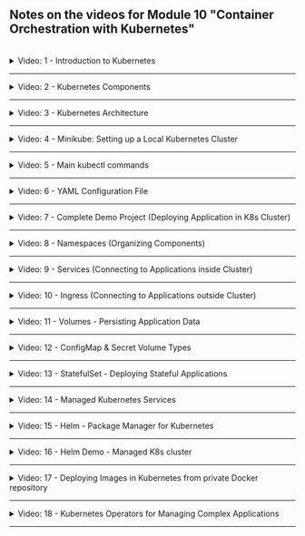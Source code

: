 ## Notes on the videos for Module 10 "Container Orchestration with Kubernetes"
<br />

<details>
<summary>Video: 1 - Introduction to Kubernetes</summary>
<br />

Kubernetes (aka K8s or Kube) is an open source container orchestration tool, developed by Google. It automates many processes involved in deploying, managing and scaling containerized applications.

It provides
- high availability or no downtime
- automatic scaling
- disaster recovery - Backup and Restore
- self-healing

</details>

*****

<details>
<summary>Video: 2 - Kubernetes Components</summary>
<br />

Main Kubernetes components worth knowing:
- Pod
- Service
- Ingress
- Config Map
- Secret
- Deployment
- Statefulset
- Volumes

### Pod
- Smallest unit of K8s
- An abstraction over container
- Usually 1 container per Pod (1 main container and n helper containers)
- Each Pod gets its own internal IP address (not each container)
- Pods are ephemeral (can die and be replaced)
- A new IP address is assigned on re-creation

### Service
- A permanent IP address that can be attached to a Pod
- Lifecycles of Service and Pod are not connected, so if a Pod crashes and gets re-created, the Service and its IP address will stay the same
- If Pods are replicated on multiple nodes, the Service can also serve as a loadbalancer for the Pods of the same type
- When creating a service you can specify its type:
  - Internal Service: By default, for example a database, which should not be accessible from outside
  - External Service: Application accessible through browser
- The address of an external Service is just `http://<node-ip>:<service-port>`

### Ingress
- Ingress is the entrypoint to your K8s cluster
- Request goes to Ingress first, which does the forwarding to the Service
- The address of the Ingress is `https://<my-app-domain>`

### ConfigMap & Secret
For external configuration, Kubernetes has these 2 components:
- ConfigMaps store non-confidential data in key-value pairs
- Secrets store sensitive data such as passwords or tokens. See [Managing Secrets](https://blog.aquasec.com/managing-kubernetes-secrets) for more information.
- Pods can consume ConfigMaps and Secrets 
  - as environment variables, 
  - CLI arguments 
  - or as config files in a Volume

### Volume
When a container crashes, K8s restarts the container but with a clean state. Meaning your data is lost!

- The Volume component attaches a physical storage on a hard drive to your Pod
- The storage could be either on a local server or outside the K8s cluster

Think of storage as an external hard drive plugged in to your K8s cluster. As a consequence, K8s doesn't manage any data persistence. So you are responsible for backing up, replicating the data etc.

### Deployment
A Deployment is a blueprint of Pods. By defining the number of replicas, K8s creates the Pods. The Service acts as a loadbalancer for the replicated Pods. Having load balanced replicas our setup is much more robust.

### StatefulSet
A StatefulSet is a blueprint for stateful applications, like databases etc. In addition to replicating features, StatefulSet makes sure database reads and writes are synchronized to avoid data inconsistencies.

### Layers of Abstraction
Deployment manages a\
-> ReplicaSet, which manages\
--> Pods, which are an abstraction of\
---> Containers

</details>

*****

<details>
<summary>Video: 3 - Kubernetes Architecture</summary>
<br />

A Kubernetes cluster consists of a set of machines, called "Nodes". There are two types of Nodes:
- **Worker Nodes** run the containerized applications. Each Node runs multiple Pods.
- **Control Planes** manage the Worker Nodes and their Pods in the cluster. Replicated over multiple machines.

### Worker Node
On each worker node 3 processes need to be installed:
- **Container Runtime:** responsible for running containers (e.g. containerd, CRI-O, Docker)
- **Kubelet:** Agent that makes sure containers are running in a Pod. Talks to underlying server (to get resources for Pod) and container runtime (to start containers in Pod)
- **Kube-Proxy:** A network proxy with intelligent forwarding of requests to the Pods (e.g. forwarding to a Pod running on the same Node to avoid network traffic)

### Control Plane
Control Planes makes global decisions about the cluster. They detect and respond to cluster events. On each control plane 4 processes need to be installed:
- **API server:** The cluster gateway - single entrypoint to the cluster. Acts as a gatekeeper for authentication, validating the request. Clients to interact with the API server are UI, API or CLI (kubectl).
- **Scheduler:** Decides on which Node a new Pod should be scheduled. Factors taken into account for scheduling decisions are resource requirements, hardware/software/ policy constraints, data locality, ... After having chosen the node, the Kubelet on that node does the actual work of running the Pod.
- **Controller Manager:** Detects state changes, like crashing of Pods, and tries to recover the cluster state as soon as possible. For that it makes request to the Scheduler to re-schedule those Pods.
- **etcd:** K8s' backing store for all cluster data. A consistent, high-available key-value store. Every change in the cluster gets saved or updated into it. All other processes like Scheduler, Controller Manager etc. do their work based on the data in etcd as well as communicate with each other through etcd store.

### Increase Cluster Capacity
To add more control plane nodes or worker nodes to the cluster, just get a fresh machine, install the required K8s processes on it and join it to the K8s cluster using a K8s command.

</details>

*****

<details>
<summary>Video: 4 - Minikube: Setting up a Local Kubernetes Cluster</summary>
<br />

### Minikube
Minikube implements a local K8s cluster. This is useful for local K8s application development. Control Plane and Worker processes run on one machine. You can run Minikube either as a container or virtual machine on your laptop.

#### Install Minikube (on Mac)
- [Installation Guide for Minikube](https://minikube.sigs.k8s.io/docs/start/)
- [Installation Guide for Kubectl](https://kubernetes.io/docs/tasks/tools/install-kubectl)

```sh
# using docker
brew update
brew install minikube
minikube start --driver=docker
minikube status

# using hyperkit
brew update
brew install hyperkit
brew install minikube
minikube start --vm-driver=hyperkit
minikube status

# kubectl has been installed as a dependency of minikube
# we don't have to install it separately
kubectl get nodes
```

</details>

*****

<details>
<summary>Video: 5 - Main kubectl commands</summary>
<br />

Kubectl is a CLI tool to interact with your K8s cluster. In order for kubectl to access a K8s cluster, it needs a kubeconfig file, which is created automatically when deploying your minikube cluster. By default, the config file is located at `~/.kube/config`. This location can be overridden by exporting an environment variable KUBECONFIG.

### Basic kubectl Commands

See [reference](https://kubernetes.io/docs/reference/kubectl/)

```sh
# list components
kubectl get all
kubectl get node(s)
kubectl get pod(s)
kubectl get service(s)
kubectl get deployment(s)
kubectl get replicaset(s)

# create components
kubectl create {k8s component} {name} {options}
kubectl create deployment nginx-depl --image=nginx

# edit / delete components
kubectl edit {k8s component} {name}
kubectl delete {k8s component} {name}
kubectl delete -f config-file.yaml

# debug pods
kubectl logs {pod-name}
kubectl describe {pod-name}

# enter the container
kubectl exec -it {pod-name} -- bash

# apply a configuration file
kubectl apply -f config-file.yaml

# create a configuration file
kubectl create deployment --image=nginx helloworld -o yaml --dry-run=client > helloworld-deployment.yaml

# export a configuration file
kubectl get deployment helloworld -o yaml > helloworld-deployment-orig.yaml 

# --- get help ---

kubectl options
kubectl help
kubectl create --help
kubectl create deployment --help

# metrics
kubectl top # returns current CPU and memory usage for a cluster’s pods or nodes, or for a particular pod or node if specified
```

</details>

*****

<details>
<summary>Video: 6 - YAML Configuration File</summary>
<br />

Kubernetes configuration/manifest files are declarative, i.e. they specify the desired state of a K8s component. Each configuration file has 3 parts:
- **metadata**
- **specification:** the attributes of "spec" are specific to the component kind
- **status:** automatically generated and added by K8s; K8s gets this information from etcd, which holds the current/actual state of any K8s component; if the actual state differs from the specified/desired state, K8s tries to fix that and reach the desired state

```yaml
apiVersion: apps/v1
kind: Deployment
metadata:
  name: devops-deployment
  labels:
    app: devops
spec:
  replicas: 1
  selector:
    matchLabels:
      app: devops
  template: # Pod configuration
    metadata:
      labels:
        app: devops
    spec:
      containers:
      - name: nginx
        image: nginx:1.16
        ports:
        - containerPort: 8080
status:
  availableReplicas: 1
  conditions:
  - lastTransitionTime: "2023-04-16T16:33:13Z"
    lastUpdateTime: "2023-04-16T16:33:13Z"
    message: Deployment has minimum availability.
    reason: MinimumReplicasAvailable
    status: "True"
    type: Available
  - lastTransitionTime: "2023-04-16T16:33:02Z"
    lastUpdateTime: "2023-04-16T16:33:13Z"
    message: ReplicaSet "tododevops-deployment-74b5b8bb9f" has successfully progressed.
    reason: NewReplicaSetAvailable
    status: "True"
    type: Progressing
  observedGeneration: 1
  readyReplicas: 1
  replicas: 1
  updatedReplicas: 1
```

The configuration of a Deployment is a bit special since it's an abstraction over Pod. Inside the Deployment spec we have the Pod configuration (own "metadata" and "spec" section = blueprint for Pod).

### Connecting components (Labels, Selectors & Ports)
Labels are key/value pairs that are attached to resources. The key and value can be randomly chosen. Via a selector the user can identify a set of resources (since labels do not provide uniqueness).

Connecting Deployment to Pods: The label of the Pod (in the template's metadata) is matched by the selector (matchedLabels) in the deployment spec.

Connecting Services to Deployments / Pods: The label of the Deployment and Pod is matched by the selector in the Service spec (the service must know which Pod belongs to it):

```yaml
apiVersion: v1
kind: Service
metadata: 
  name: devops-service
spec:
  selector:
    app: devops
  ports:
    - protocol: TCP
      port: 80
      targetPort: 8080
```

The `port` of a service specifies the port the service is listening on, whereas the `targetPort` defines the port the service is forwarding requests to. The `targetPort` of the service must match the `containerPort` of the Pod.

To see if a service is connected with the right pods, execute `kubectl describe service <service-name>` to see the endpoints of the service. The IP address of a Pod can be displayed with `kubectl get pod <pod-name> -o wide`.

To get the whole configuration file of a running deployment (and check the status information added by K8s), execute `kubectl get deployment <deployment-name> -o yaml > deployment-config-result.yaml` or `kubectl get deployment <deployment-name> -o yaml | less`.

</details>

*****

<details>
<summary>Video: 7 - Complete Demo Project (Deploying Application in K8s Cluster)</summary>
<br />

Overview:
- User updates entries in database via browser
- External service for Mongo Express as UI
- Internal service for MongoDB as database
- ConfigMap and Secret holds the MongoDB's endpoint (Service name of MongoDB) and credentials (user, pwd), which gets injected to MongoExpress Pod, so MongoExpress can connect to the DB

K8s Components needed in this setup:
- 2 Deployments / Pods
- 2 Services (1 internal, 1 external)
- 1 ConfigMap (holding internal service name needed by Mongo Express to connect to Mongo DB)
- 1 Secret (holding DB credentials needed by Mongo DB and Mongo Express)

Precondition: Minikube cluster is running on local machine (inside a Docker container).

### MongoDB Deployment
Create a file called `mongodb.yaml` with the following content:
```yaml
apiVersion: apps/v1
kind: Deployment
metadata:
  name: mongodb-deployment
  labels:
    app: mongodb
spec:
  replicas: 1
  selector:
    matchLabels:
      app: mongodb
  template:
    metadata:
      labels:
        app: mongodb
    spec:
      containers:
      - name: mongodb
        image: mongo
        ports:
        - containerPort: 27017
        env:
        - name: MONGO_INITDB_ROOT_USERNAME
          valueFrom:
            secretKeyRef:
              name: mongodb-secret
              key: mongo-root-username
        - name: MONGO_INITDB_ROOT_PASSWORD
          valueFrom:
            secretKeyRef:
              name: mongodb-secret
              key: mongo-root-password
```

We don't add the username and password as plaintext values to this file. Instead we create a secret holding these values and reference it.

### Secret
Create a file called `mongodb-secret.yaml` with the following content:
```yaml
apiVersion: v1
kind: Secret
metadata:
  name: mongodb-secret
type: Opaque
data:
  mongo-root-username: bW9uZ28=
  mongo-root-password: c2VjcmV0
```

The username and password strings are base64 encoded plain-text values. To get them enter the following commands in a shell:
```sh
echo -n 'mongo' | base64 # -n: suppresses the trailing newline character
# => bW9uZ28=
echo -n 'secret' | base64
# => c2VjcmV0
```

Because we reference the secret from within the deployment, the secret must exist when we create the deployment. So we create the secret first and then the deployment:
```sh
kubectl apply -f mongodb-secret.yaml
kubectl apply -f mongodb.yaml

# wait until the pod is ready
kubectl get pods --watch
#NAME                                  READY   STATUS              RESTARTS   AGE
#mongodb-deployment-5d966bd9d6-2ng9f   0/1     ContainerCreating   0          5s
#mongodb-deployment-5d966bd9d6-2ng9f   1/1     Running             0          55s
```

### Internal Service for MongoDB Pod
Append the following content to the `mongodb.yaml` file:
```yaml
--- # delimiter for multiple documents within one configuration yaml
apiVersion: v1
kind: Service
metadata: 
  name: mongodb-service
spec:
  selector:
    app: mongodb # must match the label of the pod
  ports:
    - protocol: TCP
      port: 27017
      targetPort: 27017 # must match the containerPort of the pod
```

Now re-apply the changes: `kubectl apply -f mongodb.yaml`.

### MongoExpress Deployment
Create a file called `mongoexpress.yaml` with the following content:
```yaml
apiVersion: apps/v1
kind: Deployment
metadata:
  name: mongo-express-deployment
  labels:
    app: mongo-express
spec:
  replicas: 1
  selector:
    matchLabels:
      app: mongo-express
  template:
    metadata:
      labels:
        app: mongo-express
    spec:
      containers:
      - name: mongo-express
        image: mongo-express
        ports:
        - containerPort: 8081
        env:
        - name: ME_CONFIG_MONGODB_SERVER
          valueFrom:
            configMapKeyRef:
              name: mongodb-configmap
              key: database_url
        - name: ME_CONFIG_MONGODB_ADMINUSERNAME
          valueFrom:
            secretKeyRef:
              name: mongodb-secret
              key: mongo-root-username
        - name: ME_CONFIG_MONGODB_ADMINPASSWORD
          valueFrom:
            secretKeyRef:
              name: mongodb-secret
              key: mongo-root-password
```

### ConfigMap
Create a file called `mongodb-configmap.yaml` with the following content:
```yaml
apiVersion: v1
kind: ConfigMap
metadata:
  name: mongodb-configmap
data:
  database_url: mongodb-service # must match the name of the internal service
```

Just like with the secret before, the config-map must exist when we create the deployment. So we create the config-map first and then the deployment:
```sh
kubectl apply -f mongodb-configmap.yaml
kubectl apply -f mongoexpress.yaml

# wait until the deployment is ready
kubectl get deployments --watch
#NAME                       READY   UP-TO-DATE   AVAILABLE   AGE
#mongo-express-deployment   0/1     1            0           1s
#mongodb-deployment         1/1     1            1           82m
#mongo-express-deployment   1/1     1            1           43s
```

### External Service for MongoExpress Pod
Append the following content to the `mongoexpress.yaml` file:
```yaml
---
apiVersion: v1
kind: Service
metadata: 
  name: mongo-express-service
spec:
  selector:
    app: mongo-express
  type: LoadBalancer # badly chosen name, because internal services also do load-balancing
                     # just assigns the service an external IP address
  ports:
    - protocol: TCP
      port: 8081
      targetPort: 8081
      nodePort: 30000 # must be between 30'000 and 32'767
```

Now re-apply the changes and list all services:
```sh
kubectl apply -f mongoexpress.yaml
kubectl get services
# =>
#NAME                    TYPE           CLUSTER-IP     EXTERNAL-IP   PORT(S)          AGE
#kubernetes              ClusterIP      10.96.0.1      <none>        443/TCP          42h
#mongo-express-service   LoadBalancer   10.97.135.6    <pending>     8081:30000/TCP   15s
#mongodb-service         ClusterIP      10.108.21.76   <none>        27017/TCP        17m
```

In "normal" K8s clusters the LoadBalancer service would get an external IP address. Because we are in a minikube cluster, the external IP address just shows `<pending>`. To assign an IP address accessible by our local browser we execute `minikube service mongo-express-service` which assigns an IP address and opens the browser pointing to this IP address and the external port of the specified service (or in the case of minikube running in a docker container, it opens a tunnel into the docker container):

```sh
minikube service mongo-express-service
#|-----------|-----------------------|-------------|---------------------------|
#| NAMESPACE |         NAME          | TARGET PORT |            URL            |
#|-----------|-----------------------|-------------|---------------------------|
#| default   | mongo-express-service |        8081 | http://192.168.49.2:30000 |
#|-----------|-----------------------|-------------|---------------------------|
#🏃  Start Tunnel für den Service mongo-express-service
#|-----------|-----------------------|-------------|------------------------|
#| NAMESPACE |         NAME          | TARGET PORT |          URL           |
#|-----------|-----------------------|-------------|------------------------|
#| default   | mongo-express-service |             | http://127.0.0.1:59516 |
#|-----------|-----------------------|-------------|------------------------|
#🎉  Öffne Service default/mongo-express-service im Default-Browser...
#❗  Weil Sie einen Docker Treiber auf darwin verwenden, muss das Terminal während des Ausführens #offen bleiben.
```

</details>

*****

<details>
<summary>Video: 8 - Namespaces (Organizing Components)</summary>
<br />

Namespaces organise resources in a K8s cluster. There are 4 namespaces available in a new cluster:
```sh
kubectl get namespaces
# =>
# NAME              STATUS   AGE
# default           Active   46h
# kube-node-lease   Active   46h
# kube-public       Active   46h
# kube-system       Active   46h
```

- kube-system: don't modify anything in this namespace; system processes and control-plane processes are running in this namespace
- kube-public: contains publicly accessible data (`kubectl cluster-info`)
- kube-node-lease: holds information about the heartbeats of nodes; each node has its associated lease object whithin this namespace (holding availabilty information)
- default: start deploying your application in the default namespace

To create a new namespace, use the command
```sh
kubectl create namespace <ns-name>
```

Or apply a config file of the following form:
```sh
apiVersion: v1
kind: Namespace
metadata:
  name: <ns-name>
```

Within a configuration file the target namespace for the component can be specified in the metadata section:
```yaml
apiVersion: v1
kind: ConfigMap
metadata:
  name: mongodb-configmap
  namespace: my-namespace
data:
  database_url: mongodb-service
```

When applying a configuration file using `kubectl` the target namespace can be specified using the option --namespace or short -n:
```sh
kubectl apply -f config.yaml --namespace=my-namespace
```

In `kubectl` commands listing components you can add the option --namespace or short -n to specify the namespace from which you want to display the components:
```sh
kubectl get deployments -n=dev
```

### Use Cases for When to Use Namespaces
- Group resources logically (e.g. database, monitoring, etc.)
- Isolate team resources to avoid conflicts
- Define environments and share resources between them (e.g. dev, stage, prod, using resources in one elastic-stack namespace; or prod-blue, prod-green using resources in one elastic-stack namespace)
- Limit permissions and compute resources (CPU, RAM, Storage) per namespace

Restrictions: In namespace B you cannot reference a ConfigMap or a Secret defined in namesapce A.

But you can share a Service defined in namespace A and use it in namespace B too. For example if the service 'mongodb-service is defined in the namespace 'database' and you want to reference it from a ConfigMap specification in namespace 'my-namespace', you just add '.database' to the service-name:
```yaml
apiVersion: v1
kind: ConfigMap
metadata:
  name: mongodb-configmap
  namespace: my-namespace
data:
  database_url: mongodb-service.database
```

There are components that cannot be added to a namespace, but live globally in the cluster (like PersistentVolume, Node or Namespace itself). To list all resources that cannot be added to a namespace, execute
```sh
kubectl api-resources --namespaced=false
```

</details>

*****

<details>
<summary>Video: 9 - Services (Connecting to Applications inside Cluster)</summary>
<br />

Each Pod has its own IP address, but when a Pod is replaced by a new one (e.g. because the old one crashed), it gets a new IP address.

Services belong to a Pod (or a group of replicated Pods) and have a lifecycle independent from the Pods. They have a stable IP address and act as a load-balancer for the replicated Pods.

There are three different types of Services:
- ClusterIP
- NodePort
- LoadBalancer

### ClusterIP Services

This is the default type of services (if no type is specified). It is an internal service, not accessible from outside the cluster. But all Pods in the cluster can talk to this internal service.

How does a Service know which Pods belong to it? The set of Pods targeted by a Service is determined by a selector. E.g. the selector `app: mongodb` (under the Service's spec > selector attribute) selects any Pod with the label `app: mongodb` (under the Pod's metadata > labels attribute). Selectors may also have multiple key value pairs. Then the Pods must have all these labels to get selected.

A Pod may have multiple containers (a main container and its helper containers / side-cars). Each container gets its own port within the Pod. How does the Service know which container/port the request must be forwarded to? The attribute `targetPort` (under the Service's spec > ports attribute) matches the port of the container (under the Pod's spec > containers > ports attribute).

#### Subtype Multi-Port Internal Service
If a helper-container within a port must be accessible too (e.g. a mongodb-exporter used by a monitoring component), the Service for that Pod must have multiple ports:
```yaml
apiVersion: v1
kind: Service
metadata: 
  name: mongodb-service
spec:
  selector:
    app: mongodb
  ports:
    - name: mongodb
      protocol: TCP
      port: 27017
      targetPort: 27017
    - name: mongodb-exporter
      protocol: TCP
      port: 9216
      targetPort: 9216
```

Note that port definitions must be given a name as soon as you have more than one.

#### Subtype Headless Internal Service

When a client needs to communicate with one specific Pod directly, instead of a randomly (by the service) selected one. Use case: when Pod replicas are not identical, for example with stateful apps, like when only master is allowed to write to database.

When a client needs to get the IP address of a Service, it can do a K8s DNS lookup and get the cluster IP address of the Service. But if you set the `clusterIP` attribute of a Service to be `None`, that Service won't get an IP address and the K8s DNS lookup will directly return the IP addresses of the Pods behind that Service.

```yaml
apiVersion: v1
kind: Service
metadata: 
  name: mongodb-service-headless
spec:
  clusterIP: None # <---
  selector:
    app: mongodb
  ports:
    - protocol: TCP
      port: 27017
      targetPort: 27017
```

### NodePort Services
NodePort Services are external services, i.e. they are directly accessible from outside the cluster. They are exposed on each node's IP at a static port. So the URL is the IP address of Worker Node plus the node port.

```yaml
apiVersion: v1
kind: Service
metadata: 
  name: mongodb-service-nodeport
spec:
  type: NodePort
  selector:
    app: mongodb
  ports:
    - protocol: TCP
      port: 27017
      targetPort: 27017
      nodePort: 30000 # must be within the range of 30000 .. 32767
```

Note that a ClusterIP Service, to which the NodePort Service routes, is automatically created (using the `port` and `targetPort` attributes).

If the Pods related to a NodePort Service are living on different Nodes, the NodePort Service will act as a load-balancer over these Nodes (same as load-balancing on Pod level, but on Node level).

### LoadBalancer Services
Open up ports on Nodes and making them directly accessible from outside the cluster is not secure as external traffic now has access to fixed ports on each Node.

A better solution is to use a Service of type `LoadBalancer`. It exposes the Service externally using the cloud provider's load balancer. NodePort and ClusterIP Services, to which the external load balancer routes, are automatically created. The load balancer will be the only entry point to the services.

```yaml
apiVersion: v1
kind: Service
metadata: 
  name: mongodb-service-loadbalancer
spec:
  type: LoadBalancer
  selector:
    app: mongodb
  ports:
    - protocol: TCP
      port: 27017
      targetPort: 27017
      nodePort: 30000 # must be within the range of 30000 .. 32767
```

In production you will either configure Ingress or a LoadBalancer service to make a Service accessible from outside the cluster.

</details>

*****

<details>
<summary>Video: 10 - Ingress (Connecting to Applications outside Cluster)</summary>
<br />

Instead of accessing your application via `http://<external-service-ip>:port` you would prefer something like `https://myapp.com/`. This is where Ingress comes in. It acts as the entry-point of your application and pass incoming requests over to an internal Service.

### Configuration YAML
```yaml
apiVersion: networking.k8s.io/v1
kind: Ingress
metadata:
  name: myapp-ingress
spec:
  rules:
  - host: myapp.com # map domain name to IP address of the node, which is the entrypoint
    http: # 2nd step: incoming request gets forwarded to internal service
      paths:
      - path: /
        pathType: Prefix
        backend:
          service:
            name: myapp-internal-service
            port:
              number: 8080
```

### Ingress Controller
You need an implementation for Ingress, which is the Ingress Controller (a Pod). It
- evaluates all the rules defined in Ingress configuration files,
- manages redirections,
- is the entry-point to the cluster.

There are many third-party [implementations](https://kubernetes.io/docs/concepts/services-networking/ingress-controllers/). The implementation of K8s is the [Nginx Ingress Controller](https://www.nginx.com/products/nginx-ingress-controller/).

In production environment you usually have load-balancer or another kind of proxy which acts as the only entry point to your k8s cluster and redirects incoming requests to the Ingress Controller.

### Install Ingress in Minikube
To install an Ingress Controller in Minikube, you can automatically start the K8s Nginx implementation of Ingress Controller by executing the following command:
```sh
minikube addons enable ingress
# Nachdem das Addon aktiviert wurde, führen Sie bitte "minikube tunnel" aus, dann sind ihre Resourcen über "127.0.0.1" erreichbar

# check
kubectl get pods -n kube-system
```

### Configure Ingress for Access to K8s Dashboard
Start K8s Dashboard in Minikube:
```sh
minikube dashboard # this opens the K8s dashboard in the default browser
```

Collect the information needed to configure Ingress:
```sh
# in a new terminal
kubectl get namespaces
# NAME                   STATUS   AGE
# default                Active   4d22h
# ingress-nginx          Active   23h
# kube-node-lease        Active   4d22h
# kube-public            Active   4d22h
# kube-system            Active   4d22h
# kubernetes-dashboard   Active   22h   <----

kubectl get all -n kubernetes-dashboard
# ...
# NAME                                TYPE        CLUSTER-IP      EXTERNAL-IP   PORT(S)    AGE
# service/kubernetes-dashboard        ClusterIP   10.110.201.35   <none>        80/TCP     23h
# ...
```

Create a file called `dashboard-ingress.yaml` with the following content:
```yaml
apiVersion: networking.k8s.io/v1
kind: Ingress
metadata:
  name: dashboard-ingress
  namespace: kubernetes-dashboard
spec:
  rules:
  - host: dashboard.com
    http:
      paths:
      - path: /
        pathType: Prefix
        backend:
          service:
            name: kubernetes-dashboard
            port: 80
```

Apply this config file and wait for an IP address to be assigned:
```sh
kubectl apply -f dashboard-ingress.yaml

kubectl get ingress -n kubernetes-dashboard --watch
# NAME                CLASS   HOSTS           ADDRESS        PORTS   AGE
# dashboard-ingress   nginx   dashboard.com                  80      5s
# dashboard-ingress   nginx   dashboard.com   192.168.49.2   80      32s
```

In order to map the defined host `dashboard.com` to the IP address assigned to ingress, we add an entry `192.168.49.2    dashboard.com` to the hosts file `/etc/hosts`. Now we can access the dashboard using `http://dashboard.com`.

****
Note: This seems not to work when using minikube with Docker driver.
****

### Define Multiple Paths for the Same Host
```yaml
apiVersion: networking.k8s.io/v1
kind: Ingress
metadata:
  name: myapp-ingress
spec:
  rules:
  - host: myapp.com
    http:
      paths:
      - path: /analytics
        pathType: Prefix
        backend:
          service:
            name: analytics-service
            port: 3000
      - path: /shopping
        pathType: Prefix
        backend:
          service:
            name: shopping-service
            port: 8080
```

### Define Multiple Subdomains
```yaml
apiVersion: networking.k8s.io/v1
kind: Ingress
metadata:
  name: myapp-ingress
spec:
  rules:
  - host: analytics.myapp.com
    http:
      paths:
      - path: /
        pathType: Prefix
        backend:
          service:
            name: analytics-service
            port: 3000
  - host: shopping.myapp.com
    http:
      paths:
      - path: /
        pathType: Prefix
        backend:
          service:
            name: shopping-service
            port: 8080
```

### Configuring TLS Certificate
```yaml
apiVersion: networking.k8s.io/v1
kind: Ingress
metadata:
  name: tls-example-ingress
spec:
  tls:
  - hosts:
    - myapp.com
    secretName: myapp-secret-tls
  rules:
  - host: myapp.com
    http:
      paths:
      - path: /
        pathType: Prefix
        backend:
          service:
            name: myapp-service
            port: 3000
---
apiVersion: v1
kind: Secret
metadata:
  name: myapp-secret-tls
  namespace: default
data:
  tls.crt: <base64 encoded cert>
  tls.key: <base64 encoded key>
type: kubernetes.io/tls # <-----
```

</details>

*****

<details>
<summary>Video: 11 - Volumes - Persisting Application Data</summary>
<br />

K8s offers no data persistence out of the box.

A volume is a directory (with some data in it), which is accessible to the containers in a Pod. Persistent volumes exist beyond the lifetime of a Pod, even beyond the lifetime of the cluster. Volumes must be available on all nodes, because it is not known on which node a new pod gets started when the old one is replaced.

 The way to persist data in K8s using volumes is with these 3 resources:
- Persistent Volume (PV): Storage in the cluster that has been provisioned by an administrator or dynamically provisioned using Storage Classes
- Persitent Volume Claim (PVC): A request for storage by a user; similar to Pods, while Pods consume node resources, PVCs consume PV resources
- Storage Class (SC): SC provisions PV dynamically when PVC claims it

### Persitent Volume
Persistent Volumes are NOT namespaced, so PV resource is accessible to the whole cluster. Depending on storage type, spec attributes differ. In official documentation you can find a complete list of more than 25 storage backends supported by K8s.

PV is configured in a yaml file (kind: `PersistentVolume`). The spec attribute differs depending on the storage type. The following is an example of a Persitent Volume using an NFS server:
```yaml
apiVersion: v1
kind: PersistentVolume
metadata:
  name: pv0003
spec:
  capacity:
    storage: 5Gi
  volumeMode: Filesystem
  accessModes:
    - ReadWriteOnce
  persistentVolumeReclaimPolicy: Recycle
  storageClassName: slow
  mountOptions:
    - hard
    - nfsvers=4.1
  nfs:
    path: /tmp
    server: 172.17.0.2
```

Persistant Volume is just an abstraction. The real physical storage resource (e.g. local filesystem, remote NFS, cloud storage) has to be made available to the cluster and provisioned by a system administrator. It can be seen as a plugin to the cluster.

Local volumes are tied to one specific node. And they don't survive a cluster crash. For database storage you should always use a remote volume type.

### Persistent Volume Claim
System administrators provision the persistent volume resources for a cluster. And K8s users (developers) have to make these volumes available for their Pods. They can claim volume resources using Persistent Volume Claims (PVC). PVCs are also createed using a yaml configuration. Here's an example:
```yaml
apiVersion: v1
kind: PersistentVolumeClaim
metadata:
  name: my-pvc
spec:
  accessModes:
    - ReadWriteOnce
  volumeMode: Filesystem
  resources:
    requests:
      storage: 8Gi
  storageClassName: slow
```

Based on the specified requirements of the PVC, the best matching persistent volume resource is chosen. The volume claimed in the PVC can then be made available to the Pod by referencing the PVC:
```yaml
apiVersion: v1
kind: Pod
metadata:
  name: my-pod
spec:
  containers:
    name: nginx
    image: nginx
    volumeMounts: # mounting the volume into the container
    - name: my-pod-dir
      mountPath: "/var/www/html"
  volumes: # mounting the volume into the Pod
    - name: my-pod-dir
      persistentVolumeClaim:
        claimName: my-pvc
```

Note that PVCs must be in the same namespace as the related Pod, whereas PVs are not namespaced and are available for all nodes.

### Summary on the Levels of Abstraction
- The Pod requests the volume through a PVC.
- The PVC tries to find a PV in the cluster satisfying the PVCs requirements.
- The PV has the actual storage backend.

The Volume is mounted into the Pod and then from the Pod into the container(s). A Pod (and a container) can mount multiple volumes of different type.

ConfigMap and Secret are local volume types directly managed by K8s (see next video).

### Storage Class
In a cluster with hundreds of Pods needing persistent volume the system administrator would have to define many PVs manually. A tedious task that can quickly get very time consuming and messy. Storage classes provision Persistent Volumes dynamically and automatically whenever a PVC claims it. They are also configured in a yaml file. The storage backend is defined in the `provisioner` attribute:

```yaml
apiVersion: storage.k8s.io/v1
kind: StorageClass
metadata:
  name: slow
provisioner: kubernetes.io/aws-ebs # internal provisioner (prefix kubernetes.io)
parameters:
  type: io1
  iopsPerGB: "10"
  fsType: ext4
```

Another example of a storage class using an external provisioner:

```yaml
apiVersion: storage.k8s.io/v1
kind: StorageClass
metadata:
  name: example-nfs
provisioner: example.com/external-nfs # external provisioner
parameters:
  server: nfs-server.example.com
  path: /share
  readOnly: "false"
```

Storage Class is another abstraction level. It abstracts the underlying storage provider and defines the parameters for that storage.

If you want to let a storage class automatically provision a PV for your PVC, you can add a `storageClassName` attribute to your PVCs `spec`, referencing the required Storage Class. When the Pod then claims storage via the PVC, the PVC requests storage from the Storage Class, which then creates a PV that meets the need of the claim using the provisioner from the actual storage backend.

</details>

*****

<details>
<summary>Video: 12 - ConfigMap & Secret Volume Types</summary>
<br />

With ConfigMap and Secret you can pass individual key-value pairs to your Pods as we've seen in video 7:
```yaml
apiVersion: v1
kind: ConfigMap
metadata:
  name: mongodb-configmap
data:
  database_url: mongodb-service
---
apiVersion: v1
kind: Secret
metadata:
  name: mongodb-secret
type: Opaque
data:
  mongo-root-username: bW9uZ28=
  mongo-root-password: c2VjcmV0
---
apiVersion: apps/v1
kind: Deployment
metadata:
  name: mongo-express
  labels:
    app: mongo-express
spec:
  replicas: 1
  selector:
    matchLabels:
      app: mongo-express
  template:
    metadata:
      labels:
        app: mongo-express
    spec:
      containers:
      - name: mongo-express
        image: mongo-express
        ports:
        - containerPort: 8081
        env:
        - name: ME_CONFIG_MONGODB_ADMINUSERNAME
          valueFrom:
            secretKeyRef:
              name: mongodb-secret
              key: username
        - name: ME_CONFIG_MONGODB_ADMINPASSWORD
          valueFrom:
            secretKeyRef:
              name: mongodb-secret
              key: password
        - name: ME_CONFIG_MONGODB_SERVER 
          valueFrom: 
            configMapKeyRef:
              name: mongodb-configmap
              key: db_host
```

But how do you pass whole configuration files or certificate files to your Pods?

```yaml
apiVersion: v1
kind: ConfigMap
metadata:
  name: mosquitto-config-file
data:
  mosquitto.conf: |
    log_dest stdout
    log_type all
    log_timestamp true
    listener 9001 
---
apiVersion: v1
kind: Secret
metadata:
  name: mosquitto-secret-file
type: Opaque
data:
  secret.file: |
    c29tZSBzdXBlcnNlY3JldCBmaWxlIGNvbnRlbnRzIG5vYm9keSBzaG91bGQgc2Vl
---
apiVersion: apps/v1
kind: Deployment
metadata:
  name: mosquitto
  labels:
    app: mosquitto
spec:
  replicas: 1
  selector:
    matchLabels:
      app: mosquitto
  template:
    metadata:
      labels:
        app: mosquitto
    spec:
      containers:
        - name: mosquitto
          image: eclipse-mosquitto:1.6.2
          ports:
            - containerPort: 1883
          volumeMounts:
            - name: mosquitto-conf
              mountPath: /mosquitto/config
            - name: mosquitto-secret
              mountPath: /mosquitto/secret
              readOnly: true
      volumes:
        - name: mosquitto-conf
          configMap:
            name: mosquitto-config-file
        - name: mosquitto-secret
          secret:
            secretName: mosquitto-secret-file
```

See demo project 2 for more information.

</details>

*****

<details>
<summary>Video: 13 - StatefulSet - Deploying Stateful Applications</summary>
<br />

Stateless applications are deployed in Kubernetes using Deployment, an abstraction over a number of replicated, interchangeable (i.e. from a client's point of view identical) Pods.

Stateful applications are deployed using StatefulSet, which is also an abstraction over a number of replicated Pods, but the Pods are not interchangeable and when a Pod dies and needs to be re-scheduled, it gets the same ID as before. So replication is a more complex task with StatefulSets than it is with Deployments.

The sticky identifier is made up of the name of the StatefuleSet followed by an ordinal number (${statefull-set-name}-${ordinal}).

StatefulSets are used to deploy applications like databases. The first Pod takes the role of the master. Updates are only possible against the master Pod. Every additional Pod that gets scheduled is a worker Pod and synchronizes its data with the previous Pod. Worker Pods can only serve data queries. When Pods need to be down-scheduled, the first one to be deleted is the last created one. That's why fixed identifiers holding an ordinal are needed.

When a Pod of a StatefulSet gets deleted and re-scheduled, it is re-assigned the same volume. So each Pod needs its own PersistentVolume which must use a remote storage system, otherwise it could not be guaranteed, that it is accessable from the new Pod (that might be scheduled on a different Node than its predecessor).

With StatefulSets each Pod gets its individual DNS name (made up of ${pod-name}.${governing-service-name}).

It is important to mention, that a lot of the additional complexity (like configuring the cloning and data synchronization, make remote storage available, make backups, etc.) has to be managed by the developer. Stateful applications and containerized environments are not a really good match.

</details>

*****

<details>
<summary>Video: 14 - Managed Kubernetes Services</summary>
<br />

There are two options to create a Kubernetes cluster on a cloud platform:
- create your own cluster from scratch
- use a managed K8s service

Creating your own cluster is very time consuming as you have to setup and manage all the components (like control plane nodes) and resources (e.g. storage) by yourself.

When you use a managed Kubernetes service of the cloud provider, you only care about (and pay for) the worker nodes. You can use cloud storage solutions and a cloud native load balancer. The disadvantage is, that you depend on cloud provider specific components (vendor lock). This risk can be mitigated using Infrastructure As Code tools like Terraform or Ansible, which abstract away the underlying cloud provider.

### Examples of Managed Kubernetes Services
- AWS: Elastic Kubernetes Service (EKS)
- Azure: Azure Kubernetes Service (AKS) 
- Google: Google Kubernetes Engine (GKE) 
- Linode: Linode Kubernetes Engine (LKE)

</details>

*****

<details>
<summary>Video: 15 - Helm - Package Manager for Kubernetes</summary>
<br />

### Helm as a Package Manager
Helm is the package manager for Kubernetes. Think of it like apt/yum for Kubernetes. It helps in packaging YAML files and distributing them in public and private repositories.

To deploy your application into a K8s cluster you usually have to write a lot of K8s configuration/manifest files. These files can be bundeled into a Helm package which is called Helm Chart. A Helm chart contains a chart description (Chart.yaml) and one or more templates containing K8s manifest files. Helm is the tool managing these charts. Helm charts can be pushed to a Helm repository and downloaded by others needing to deploy ypur application. There a public repos, but you can also have your own private repo in your company (e.g. Nexus).

There are also a lot of official charts available for applications / components of general interest like Mysql, MongoDB, ElasticSearch or Prometheus. So if you want to use these components in your K8s cluster, you can just download the related Helm charts (often provided by the official creator of the component) and don't have to write all the needed K8s configuration files by yourself.

To find existing charts you can either execute `helm search <keywords>` on the command line or go to [Helm Hub](https://artifacthub.io/) and browse available packages.

### Helm as a Templating Engine
When deploying a couple of microservices, you often write K8s configurations files that are more or less the same and differ only in a few lines. With Helm Charts you can write template files containing the common part and placeholders like `{{ .Values.container.image }}`, from which the concrete configuration files will then be generated. The values are defined in a separate file called `values.yaml`.\
Another use case is to deploy the same bundle of K8s components across multiple environments (e.g. Development, Staging, Production).

### Helm Chart Structure
A Helm Chart directory has the following structure:
```txt
mychart/          -> top level folder defining the name of the chart
  Chart.yaml      -> meta info about the chart
  values.yaml     -> values needed in the template files
  charts/         -> dependencies (oder charts)
  templates/      -> the actual template files of this chart
  ...
```

To create the K8s configuration files execute `helm install --values=overlays/dev/values.yaml <chartname>`. The `values.yaml` file contains the default values. They are overridden/merged with the values in a file provided with the `--values` option resulting in the final `.Values` object referenced in the template files. As an alternative (for quick changes) it is also possible to override values with the `--set` option like this: `helm install --set version=2.0.0 <chartname>`.

### Helm Release Management
**Helm Version 2**\
Helm is divided into two parts, a Helm Client (CLI) and Server (called Tiller). Tiller is running in the K8s cluster where you want to deploy your components. When `helm install <chartname>` is executed, the YAML files are sent to the Tiller, which applies them on the K8s cluster. Tiller stores all the files it received thus creating a history of chart executions. You may then call `helm upgrade <chartname>` to just apply the changes to the existing deployment instead of creating a new one. You may also rollback to earlier versions using the `helm rollback <chartname>` command.

**Helm Version 3**\
Because Tiller has too much power inside the K8s cluster (it may create, update, delete components), it was seen as too big a security issue and got removed completely in Helm version 3.

In Helm 3, an application's state is tracked in-cluster by a pair of objects:
- the release object: represents an instance of an application
- the release version secret: represents an application's desired state at a particular instance of time (the release of a new version, for example)

A `helm upgrade` requires an existing release object (which it may modify) and creates a new release version secret that contains the new values and rendered manifest.

### Links
- [Install Helm](https://helm.sh/docs/intro/install/)
- [Helm Hub](https://artifacthub.io/)

</details>

*****

<details>
<summary>Video: 16 - Helm Demo - Managed K8s cluster</summary>
<br />

### Create a K8s Cluster on Linode Kubernetes Engine (LKE)
Login to your [Linode account](https://cloud.linode.com/), press the blue "Create" button and select "Kubernetes". Enter a cluster name (e.g. 'devops-bootcamp'), choose a region close to you (e.g. 'Frankfurt, DE (eu-central)') and select the latest Kubernetes version (e.g. 1.26). In the "Add Node Pools" section select the "Shared CPU" tab and add 2 "Linode 4 GB" nodes to the cart. Check the "I have read..." disclaimer and press the "Create Cluster" button.\
On the dashboard you can see the two worker nodes (Linodes). Wait until both are up and running.

In the Kubernetes section at the top you can download a 'devops-bootcamp-kubeconfig.yaml' file with the credentials and certificates you need to connect to the K8s cluster. Download it and set the environment variable KUBECONFIG on your local machine to this file:
```sh
export KUBECONFIG=</path/to/download-folder>/devops-bootcamp-kubeconfig.yaml

# now kubectl commands will be connected with the linode cluster
kubectl get nodes
# =>
# NAME                            STATUS   ROLES    AGE   VERSION
# lke104424-156177-6445973ec1e1   Ready    <none>   19m   v1.26.3
# lke104424-156177-6445973f23f0   Ready    <none>   19m   v1.26.3
```

### Deploy a Replicated Stateful MongoDB Service in the Cluster Using a Helm Chart
To deploy a StatefulSet for the MongoDB service we could create all the needed K8s configuration files by ourselves. Or we could use a bundle (Helm Chart) of those files.

If you haven't installed Helm yet, [install it now](https://helm.sh/docs/intro/install/). On a Mac, the easiest way to install Helm is to execute
```sh
brew update
brew install helm
```

Google for MongoDB Helm Charts. You should find the charts maintained by [Bitnami](https://bitnami.com/stack/mongodb/helm). Execute the following commands:
```sh
# add the bitnami repo
helm repo add bitnami https://charts.bitnami.com/bitnami

# search for mongodb charts in this repo
helm search repo bitnami/mongodb
# =>
# NAME                   	CHART VERSION	APP VERSION	DESCRIPTION                                       
# bitnami/mongodb        	13.9.4       	6.0.5      	MongoDB(R) is a relational open source NoSQL da...
# bitnami/mongodb-sharded	6.3.3        	6.0.5      	MongoDB(R) is an open source NoSQL database tha...
```

To see the parameters of the chart, open the browser and navigate to `https://github.com/bitnami/charts/tree/main/bitnami/mongodb`. You'll find that there are parameters `architecture`, `replicaCount`, `persistence.storageClass` and `auth.rootPassword` (among many others). To override these parameters create a file called `devops-bootcamp-mongodb-values.yaml` with the following content:
```yaml
architecture: replicaset
replicaCount: 3
persistence:
    storageClass: "linode-block-storage"
auth:
    rootPassword: t0p-secret
```

To install the chart in our Linode cluster execute the following commands:
```sh
helm install mongodb --values devops-bootcamp-mongodb-values.yaml bitnami/mongodb
# =>
# NAME: mongodb
# LAST DEPLOYED: Sun Apr 23 23:47:38 2023
# NAMESPACE: default
# STATUS: deployed
# REVISION: 1
# TEST SUITE: None
# NOTES:
# CHART NAME: mongodb
# CHART VERSION: 13.9.4
# APP VERSION: 6.0.5
# 
# ** Please be patient while the chart is being deployed **
# 
# MongoDB&reg; can be accessed on the following DNS name(s) and ports from within your cluster:
# 
#     mongodb.default.svc.cluster.local
# 
# To get the root password run:
#
#    export MONGODB_ROOT_PASSWORD=$(kubectl get secret --namespace default mongodb -o jsonpath="{.data.mongodb-root-password}" | base64 -d)
#
# To connect to your database, create a MongoDB&reg; client container:
#
#    kubectl run --namespace default mongodb-client --rm --tty -i --restart='Never' --env="MONGODB_ROOT_PASSWORD=$MONGODB_ROOT_PASSWORD" --image docker.io/bitnami/mongodb:6.0.5-debian-11-r4 --command -- bash
#
# Then, run the following command:
#    mongosh admin --host "mongodb" --authenticationDatabase admin -u root -p $MONGODB_ROOT_PASSWORD
#
# To connect to your database from outside the cluster execute the following commands:
#
#    kubectl port-forward --namespace default svc/mongodb 27017:27017 &
#    mongosh --host 127.0.0.1 --authenticationDatabase admin -p $MONGODB_ROOT_PASSWORD

kubectl get statefulset --watch
```

In the Linode web console you should see that three persistent volumes have been created (one for each replica) and attached to the two worker nodes.

### Deploy MongoExpress
Create a file called `devops-bootcamp-mongo-express.yaml` with the following content:
```yaml
apiVersion: apps/v1
kind: Deployment
metadata:
  name: mongo-express
  labels:
    app: mongo-express
spec:
  replicas: 1
  selector:
    matchLabels:
      app: mongo-express
  template:
    metadata:
      labels:
        app: mongo-express
    spec:
      containers:
      - name: mongo-express
        image: mongo-express
        ports: 
        - containerPort: 8081
        env:
        - name: ME_CONFIG_MONGODB_SERVER
          value: mongodb-0.mongodb-headless
        - name: ME_CONFIG_MONGODB_ADMINUSERNAME
          value: root # kubectl get pods; kubectl exec -it mongodb-0 -- env | grep MONGODB
        - name: ME_CONFIG_MONGODB_ADMINPASSWORD
          valueFrom: 
            secretKeyRef:
              name: mongodb              # kubectl get secrets
              key: mongodb-root-password # kubectl get secret mongodb -o yaml
---
apiVersion: v1
kind: Service
metadata:
  name: mongo-express-service
spec:
  selector:
    app: mongo-express
  ports:
    - protocol: TCP
      port: 8081
      targetPort: 8081
```

To find out some of the configuration values you can inspect the current state of the K8s cluster. To get the MongoDB admin username for example, execute the following commands:
```sh
kubectl get pods
# => 
# NAME                READY   STATUS    RESTARTS   AGE
# mongodb-0           1/1     Running   0          20h
# mongodb-1           1/1     Running   0          20h
# mongodb-2           1/1     Running   0          20h
# mongodb-arbiter-0   1/1     Running   0          20h

kubectl exec -it mongodb-0 -- env | grep MONGODB
# => 
# MONGODB_REPLICA_SET_NAME=rs0
# MONGODB_DISABLE_JAVASCRIPT=no
# MONGODB_REPLICA_SET_KEY=mAiQWTl6Xa
# MONGODB_ENABLE_JOURNAL=yes
# MONGODB_INITIAL_PRIMARY_HOST=mongodb-0.mongodb-headless.default.svc.cluster.local
# MONGODB_ROOT_PASSWORD=t0p-secret
# MONGODB_DISABLE_SYSTEM_LOG=no
# MONGODB_PORT_NUMBER=27017
# MONGODB_SYSTEM_LOG_VERBOSITY=0
# MONGODB_ADVERTISED_HOSTNAME=mongodb-0.mongodb-headless.default.svc.cluster.local
# MONGODB_ROOT_USER=root   <---------
# MONGODB_ENABLE_IPV6=no
# MONGODB_ENABLE_DIRECTORY_PER_DB=no
```

Or to get the secret key for the root password:
```sh
kubectl get secrets
# => 
# NAME                            TYPE                                  DATA   AGE
# default-token-2l7j9             kubernetes.io/service-account-token   3      23h
# mongodb                         Opaque                                2      21h
# mongodb-token-ds6qr             kubernetes.io/service-account-token   3      21h
# sh.helm.release.v1.mongodb.v1   helm.sh/release.v1                    1      21h

kubectl get secret mongodb -o jsonpath="{.data}"
# => {"mongodb-replica-set-key":"bUFpUVdUbDZYYQ==","mongodb-root-password":"dDBwLXNlY3JldA=="}
```

Apply the file, wait until the pod is running and make sure the server is listening for incoming requests:
```sh
kubectl apply -f devops-bootcamp-mongo-express.yaml

kubectl get pods
# =>
# NAME                             READY   STATUS    RESTARTS   AGE
# mongo-express-78d8b477c4-xtncr   1/1     Running   0          17s
# mongodb-0                        1/1     Running   0          21h
# mongodb-1                        1/1     Running   0          21h
# mongodb-2                        1/1     Running   0          21h
# mongodb-arbiter-0                1/1     Running   0          21h

kubectl logs mongo-express-78d8b477c4-xtncr
# =>
# ...
# Mongo Express server listening at http://0.0.0.0:8081
```

### Deploy Ingress Controller
You can install the K8s managed nginx-ingress controller using Helm:
```sh
helm repo add ingress https://kubernetes.github.io/ingress-nginx
helm install ingress-nginx ingress/ingress-nginx
# wait until IP address has been assigned
kubectl get service ingress-nginx-controller --watch
# => 
# NAME                       TYPE           CLUSTER-IP      EXTERNAL-IP     PORT(S)                      AGE
# ingress-nginx-controller   LoadBalancer   10.128.84.113   143.42.222.35   80:31566/TCP,443:30678/TCP   6m35s
```

When you go to the Linode management web-console and open the NodeBalancers section, you should see that there was one NodeBalancer created and its IP address is 143.42.222.35, the EXTERNAL-IP of the ingress LoadBalancer service.

### Create an Ingress Rule for Accessing MongoExpress from the Browser
Create a file called `devops-bootcamp-ingress.yaml` with the following content:
```yaml
apiVersion: networking.k8s.io/v1
kind: Ingress
metadata:
  annotations:
    kubernetes.io/ingress.class: nginx
  name: mongo-express
spec:
  rules:
    - host: 143-42-222-35.ip.linodeusercontent.com
      http:
        paths:
          - path: /
            pathType: Prefix
            backend:
              service:
                name: mongo-express-service
                port: 
                  number: 8081
```

Apply the file to the cluster:
```sh
kubectl apply -f devops-bootcamp-ingress.yaml

# check it
kubectl get ingress
# =>
# NAME            CLASS    HOSTS                                    ADDRESS         PORTS   AGE
# mongo-express   <none>   143-42-222-35.ip.linodeusercontent.com   143.42.222.35   80      59s
```

Now you can access the MongoExpress application in your browser navigating to [http://143-42-222-35.ip.linodeusercontent.com](http://143-42-222-35.ip.linodeusercontent.com). Create a new database and collection in it.

Then delete the Pods by scaling down the replicas to zero:
```sh
kubectl scale --replicas=0 statefulset/mongodb

kubectl get pods
# =>
# NAME                                        READY   STATUS        RESTARTS   AGE
# ingress-nginx-controller-5c6fd54c59-cwnwl   1/1     Running       0          33m
# mongo-express-78d8b477c4-xtncr              1/1     Running       0          60m
# mongodb-0                                   1/1     Running       0          22h
# mongodb-1                                   1/1     Running       0          22h
# mongodb-2                                   1/1     Terminating   0          22h
# mongodb-arbiter-0                           1/1     Running       0          22h
# ...
# NAME                                        READY   STATUS    RESTARTS   AGE
# ingress-nginx-controller-5c6fd54c59-cwnwl   1/1     Running   0          34m
# mongo-express-78d8b477c4-xtncr              1/1     Running   0          60m
# mongodb-arbiter-0                           1/1     Running   0          22h
``` 

In the Linode management web-console you will find that all the volumes have been unattached but are still there.

Now re-create the Pods by scaling the replicas up to 3 again
```sh
kubectl scale --replicas=3 statefulset/mongodb
```
and watch the volumes being re-attached to the new Pods in the Linode management web-console.

If you want to remove all the components created via Helm Charts, just execute:
```sh
helm uninstall ingress-nginx
helm uninstall mongodb
```

Note that the PersistentVolumes that have been created when installing the mongodb chart, don't get deleted by `helm uninstall`. This is a security feature, to keep the data in case you want to re-install the database later. If you want to delete the volumes, you'll have to do it manually in the Linode management web-console.

When you are done with the Kubernetes cluster on Linode, just delete it. Note that the volumes won't be deleted even if you delete the whole K8s cluster. You'll have to delete them manually.

</details>

*****

<details>
<summary>Video: 17 - Deploying Images in Kubernetes from private Docker repository</summary>
<br />

To pull a Docker image from a private repository into your K8s cluster, you have to configure explicit access from the K8s cluster to the private Docker registry. So you have to create a Secret component in the K8s cluster containing the credentials for the Docker registry. And then you have to use this Secret in the Deployment/Pod (`imagePullSecrets`).

For the demo there is a Docker image available in a private AWS ECR registry. And K8s is running in a local minikube cluster.

### Create a Secret component holding the Credentials for the AWS ECR registry
To create a Secret holding the credentials for docker-login, we create a configuration file of the following type:
```yaml
apiVersion: v1
kind: Secret
metadata:
  name: <secret-name>
data:
  .dockerconfigjson: <base64-encoded-contents-of ~/.docker/config.json file>
type: kubernetes.io/dockerconfigjson
```

To get the `~/.docker/config.json` file for our private AWS ECR registry, we have to login to that registry. We can either get the password and the do a docker login like this: 
```sh
aws ecr get-login-password --region <your region>
# => pwd
docker login -u AWS -p <pwd> <registry-host>
```

or we can directly execute the following command:
```sh
aws ecr get-login-password --region <your region> | docker login --username AWS --password-stdin <registry-host>
```

You can find this command in the AWS management web console. Navigate to Amazon ECR > Repositories, click on your repository and press the "View push commands" button.

The second way is the preferred one because you don't have to type in your ECR password in your command line (writing it to the command line history).

Executing the above docker-login command created an entry in the file `~/.docker/config.json` that looks like this:
```json
{
    "auths": {
        "<registry-host>": {},
    },
    "credsStore": "osxkeychain"
}
```

If we put this content base64 encoded into the Secret component, we won't be able to use it in our minikube cluster, because the minikube cluster is running in its own docker container and does not have access to the osx keychain. So we have to execute the docker-login command from within the minikube container.

```sh
minikube ssh

pwd
# => /home/docker

docker login -u AWS -p <pwd> <registry-host>
cat .docker/config.json
# =>
# {
# 	"auths": {
# 		"<registry-host>": {
# 			"auth": "QVdTOmV5SndZWGxzYjJGa0lqb2.....ESTFPRFEyT1RWOQ=="
# 		}
# 	}
# }

exit
```

Now we have to copy that config.json from the minikube container to our ~/.docker folder:
```sh
scp -i $(minikube ssh-key) docker@$(minikube ip):.docker/config.json ~/.docker/minikube-config.json
```

****
Note: This command does not work with minikube running in a docker container. You won't be able to connect to the IP address returned by `minikube ip`. To get the content we have to either copy it manually or mount a directory into minikube:
```sh
minikube mount ~/.docker:/home/docker/.docker

minikube ssh
docker login -u AWS -p eyJwYXlsb2FkI.....ODI2NjgyMDF9 369076538622.dkr.ecr.eu-central-1.amazonaws.com
exit

cat ~/.docker/config.json
```
****

With these preparations we are ready to get the base64 encoded content of the file `~/.docker/minikube-config.json` and create a Secret from it:
```sh
cat ~/.docker/minikube-config.json | base64
# => ewoJImF1dGhzIjogewoJCSI.....T09IgoJCX0KCX0KfQ==
```

Create a file called `docker-secret.yaml` with the following content:
```yaml
apiVersion: v1
kind: Secret
metadata:
  name: my-registry-key
data:
  .dockerconfigjson: ewoJImF1dGhzIjogewoJCSI.....T09IgoJCX0KCX0KfQ==
type: kubernetes.io/dockerconfigjson
```

Apply it with `kubectl apply -f docker-secret.yaml`.

Another way of creating the Secret, once you have the config.json file, is to use the following kubectl command:
```sh
kubectl create secret generic my-registry-key \
  --from-file=.dockerconfigjson=.docker/config.json \
  --type=kubernetes.io/dockerconfigjson
```

And finally you can also combine the docker login command with the create secret command:
```sh
kubectl create secret docker-registry my-registry-key \
  --docker-server=<registry-host> \
  --docker-username=AWS \
  --docker-password=<pwd>
```

This command does a login to the private docker registry using the given username and password and creates a Secret containing the base64 encoded content of the config.json file that would have been created by a regular `docker login` command. Even if this last way of creating the secret is the most comfortable one, be aware that you cannot create a secret containing the credentials for multiple registries. With the previous two ways you can login to multiple docker registries resulting in a config.json file that contains the credentials for all of them. 

### Create a Deployment Component Using the Docker Registry Secret
Create a file called `my-app-deployment.yaml` with the following content:
```yaml
apiVersion: apps/v1
kind: Deployment
metadata:
  name: my-app
  labels:
    app: my-app
spec:
  replicas: 1
  selector:
    matchLabels:
      app: my-app
  template:
    metadata:
      labels:
        app: my-app
    spec:
      imagePullSecrets:
      - name: my-registry-key
      containers:
      - name: my-app
        image: <registry-host>/my-app:1.0
        imagePullPolicy: Always
        ports:
          - containerPort: 3000
```

Apply it to the cluster:
```sh
kubectl apply -f my-app-deployment.yaml

kubectl get pods
kubectl describe pod <pod-name>
# => Events show you whether the image was pulled successfully or not
```

Final note: The secret have to be in the same namespace as the deployment using it. So if you have three deployments in three different namespaces and all of them pull an image from the same private repository, you have to create three different secrets (containing the same .docker/config.json file) in all three namespaces.

</details>

*****

<details>
<summary>Video: 18 - Kubernetes Operators for Managing Complex Applications</summary>
<br />

Stateless applications are totally managed by K8s. There is no application specific knowledge needed for controlling the lifecycle of these components. The control loop contantly checks the actual state, compares it with the desired state and tries to resolve differences.

With stateful applications, K8s can't automate this process natively. Stateful applications need constant management and syncing after deployment. So stateful applications, like databases, need to be operated. But instead of a human operator, K8s operators are automated and scripted. They can be seen as a custom control loop, that watches for changes in the application state. Did a replica die? It creates a new one. Did an application configuration change? It applies the up-to-date configuration. Did the application image version get updated? It restarts it with a new image version. For all that it makes use of CRDs (Custom Resource Definition), which are custom K8s components. It includes domain or application-specific knowledge, e.g. for a MySql database this could be:
- how to create mysql cluster
- how to run it
- how to synchronize the data
- how to update
- how to do backups
- etc.

Operators are often created / provided by the official maintainers of an application (like prometheus, postgres, elastic-search, mysql, etcd store, ...). There is an [OperatorHub](https://operatorhub.io/) website, or you can find operators on GitHub, etc... If you want / need to write your own operator, there's also an Operator SDK available, that supports you in this task.

</details>

*****